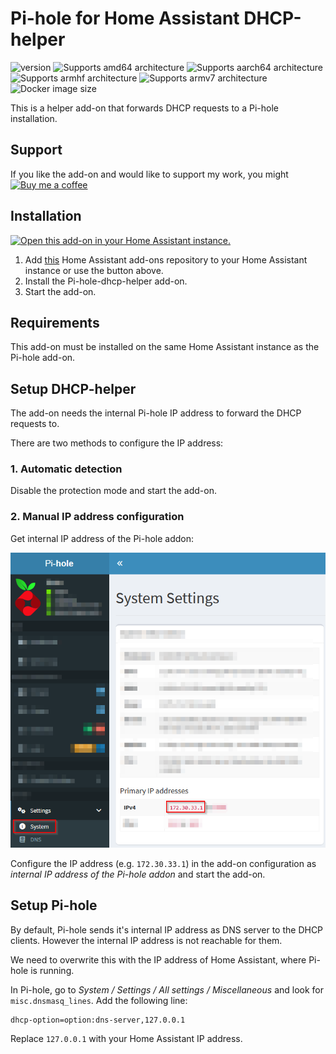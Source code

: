 # Pi-hole for Home Assistant DHCP-helper

![version][version-shield]
![Supports amd64 architecture][amd64-shield]
![Supports aarch64 architecture][aarch64-shield]
![Supports armhf architecture][armhf-shield]
![Supports armv7 architecture][armv7-shield]
![Docker image size][image-size-shield]

This is a helper add-on that forwards DHCP requests to a Pi-hole installation.

## Support

If you like the add-on and would like to support my work, you might [![Buy me a coffee][coffee-shield]][paypal]

## Installation

[![Open this add-on in your Home Assistant instance.][addon-shield]][addon]

1. Add [this](https://github.com/casperklein/homeassistant-addons-dev) Home Assistant add-ons repository to your Home Assistant instance or use the button above.
1. Install the Pi-hole-dhcp-helper add-on.
1. Start the add-on.

## Requirements

This add-on must be installed on the same Home Assistant instance as the Pi-hole add-on.

## Setup DHCP-helper

The add-on needs the internal Pi-hole IP address to forward the DHCP requests to.

There are two methods to configure the IP address:

### 1. Automatic detection

Disable the protection mode and start the add-on.

### 2. Manual IP address configuration

Get internal IP address of the Pi-hole addon:

   ![Pi-hole IP address location](pi-hole-ip.png)

Configure the IP address (e.g. `172.30.33.1`) in the add-on configuration as *internal IP address of the Pi-hole addon* and start the add-on.

## Setup Pi-hole

By default, Pi-hole sends it's internal IP address as DNS server to the DHCP clients. However the internal IP address is not reachable for them.

We need to overwrite this with the IP address of Home Assistant, where Pi-hole is running.

In Pi-hole, go to *System / Settings / All settings / Miscellaneous* and look for `misc.dnsmasq_lines`. Add the following line:

    dhcp-option=option:dns-server,127.0.0.1

Replace `127.0.0.1` with your Home Assistant IP address.

[aarch64-shield]: https://img.shields.io/badge/aarch64-yes-blue.svg
[amd64-shield]: https://img.shields.io/badge/amd64-yes-blue.svg
[armhf-shield]: https://img.shields.io/badge/armhf-yes-blue.svg
[armv7-shield]: https://img.shields.io/badge/armv7-yes-blue.svg
[version-shield]: https://img.shields.io/badge/dynamic/json?color=blue&label=version&query=version&url=https%3A%2F%2Fraw.githubusercontent.com%2Fcasperklein%2Fhomeassistant-addons-dev%2Fmaster%2Fpi-hole-dhcp-helper-dev%2Fconfig.json
[image-size-shield]: https://img.shields.io/docker/image-size/casperklein/homeassistant-pihole-dhcp-helper/latest
[addon-shield]: https://img.shields.io/badge/Show%20add--on%20on%20my-Home%20Assistant-blue?style=for-the-badge&logo=home-assistant
[addon]: https://my.home-assistant.io/redirect/supervisor_addon/?addon=83ea786c_pihole-dhcp-helper-dev&repository_url=https%3A%2F%2Fgithub.com%2Fcasperklein%2Fhomeassistant-addons-dev
[coffee-shield]: https://img.shields.io/badge/Buy_me_a_coffee-blue?logo=paypal&color=blue
[paypal]: https://www.paypal.com/donate/?hosted_button_id=7C95GXVEQFE8C
